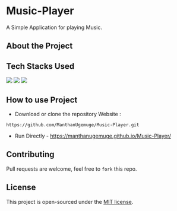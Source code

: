 # Music-Player
A Simple Application for playing Music.

## About the Project

## Tech Stacks Used

<a target="_blank" href="https://www.w3schools.com/html/default.asp"><img src="https://img.shields.io/badge/html5%20-%23E34F26.svg?&style=for-the-badge&logo=html5&logoColor=white"></img></a>
<a target="_blank" href="https://www.w3schools.com/css/default.asp"><img src="https://img.shields.io/badge/css3%20-%231572B6.svg?&style=for-the-badge&logo=css3&logoColor=white"></img></a>
<a target="_blank" href="https://www.w3schools.com/js/default.asp"><img src="https://img.shields.io/badge/javascript%20-%23323330.svg?&style=for-the-badge&logo=javascript&logoColor=%23F7DF1E"></img></a>

## How to use Project

- Download or clone the repository Website : 

```
https://github.com/ManthanUgemuge/Music-Player.git
```
- Run Directly - https://manthanugemuge.github.io/Music-Player/

## Contributing
Pull requests are welcome, feel free to ```fork``` this repo.

## License
This project is open-sourced under the [MIT license]().
